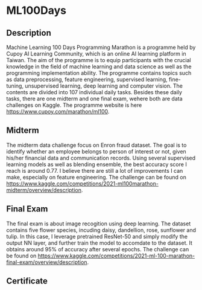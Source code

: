 # ML100Days

## Description
Machine Learning 100 Days Programming Marathon is a programme held by Cupoy AI Learning Community, which is an online AI learning platform in Taiwan. The aim of the programme is to equip participants with the crucial knowledge in the field of machine learning and data science as well as the programming implementation ability. The programme contains topics such as data preprocessing, feature engineering, supervised learning, fine-tuning, unsupervised learning, deep learning and computer vision. The contents are divided into 107 individual daily tasks. Besides these daily tasks, there are one midterm and one final exam, wehere both are data challenges on Kaggle. The programme website is here https://www.cupoy.com/marathon/ml100.

## Midterm
The midterm data challenge focus on Enron fraud dataset. The goal is to identify whether an employee belongs to person of interest or not, given his/her financial data and communication records. Using several supervised learning models as well as blending ensemble, the best accuracy score I reach is around 0.77. I believe there are still a lot of improvements I can make, especially on feature engineering. The challenge can be found on https://www.kaggle.com/competitions/2021-ml100marathon-midterm/overview/description.

## Final Exam
The final exam is about image recogition using deep learning. The dataset contains five flower species, incuding daisy, dandellion, rose, sunflower and tulip. In this case, I leverage pretrained ResNet-50 and simply modify the output NN layer, and further train the model to accomdate to the dataset. It obtains around 95% of accuracy after several epochs. The challenge can be found on https://www.kaggle.com/competitions/2021-ml-100-marathon-final-exam/overview/description. 

## Certificate
![Cer of completion]([https://github.com/[username]/[reponame]/blob/[branch]/image.jpg?raw=true](https://github.com/JimmyChen1009/ML100Days/blob/main/homework/%E5%AE%8C%E8%B3%BD%E8%AD%89%E6%98%8E.pdf)https://github.com/JimmyChen1009/ML100Days/blob/main/homework/%E5%AE%8C%E8%B3%BD%E8%AD%89%E6%98%8E.pdf)
